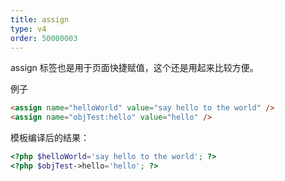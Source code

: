 ```yaml
---
title: assign
type: v4
order: 50000003
---
```


assign 标签也是用于页面快捷赋值，这个还是用起来比较方便。

例子

``` html
<assign name="helloWorld" value="say hello to the world" />
<assign name="objTest:hello" value="hello" />
```

模板编译后的结果：

``` php
<?php $helloWorld='say hello to the world'; ?>
<?php $objTest->hello='hello'; ?>
```
